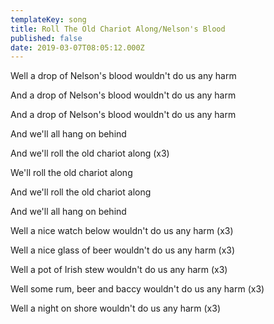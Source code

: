 ```yaml
---
templateKey: song
title: Roll The Old Chariot Along/Nelson's Blood
published: false
date: 2019-03-07T08:05:12.000Z
---
```

Well a drop of Nelson's blood wouldn\'t do us any harm

And a drop of Nelson's blood wouldn\'t do us any harm

And a drop of Nelson's blood wouldn\'t do us any harm

And we\'ll all hang on behind

And we\'ll roll the old chariot along (x3)

We\'ll roll the old chariot along

And we\'ll roll the old chariot along

And we\'ll all hang on behind

Well a nice watch below wouldn\'t do us any harm (x3)

Well a nice glass of beer wouldn\'t do us any harm (x3)

Well a pot of Irish stew wouldn\'t do us any harm (x3)

Well some rum, beer and baccy wouldn't do us any harm (x3)

Well a night on shore wouldn\'t do us any harm (x3)
